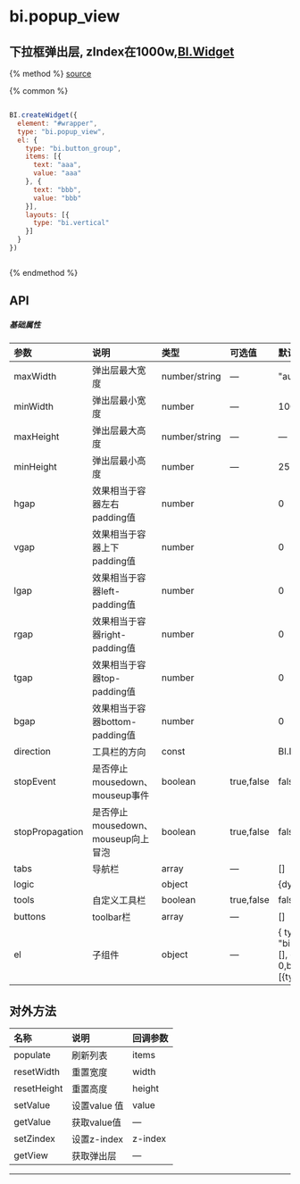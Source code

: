# bi.popup_view

## 下拉框弹出层, zIndex在1000w,[BI.Widget](/core/widget.md)

{% method %}
[source](https://jsfiddle.net/fineui/x95pg143/)

{% common %}
```javascript

BI.createWidget({
  element: "#wrapper",
  type: "bi.popup_view",
  el: {
    type: "bi.button_group",
    items: [{
      text: "aaa",
      value: "aaa"
    }, {
      text: "bbb",
      value: "bbb"
    }],
    layouts: [{
      type: "bi.vertical"
    }]
  }
})



```

{% endmethod %}

## API
##### 基础属性
| 参数    | 说明           | 类型  | 可选值 | 默认值
| :------ |:-------------  | :-----| :----|:----
| maxWidth | 弹出层最大宽度 | number/string | — | "auto" |
| minWidth | 弹出层最小宽度 | number | — | 100 |
| maxHeight | 弹出层最大高度 | number/string | — | — |
| minHeight | 弹出层最小高度 | number | — | 25 |
| hgap    | 效果相当于容器左右padding值    |    number  |  |  0  |
| vgap    | 效果相当于容器上下padding值    |    number  |  |  0  |
| lgap    | 效果相当于容器left-padding值   |    number  |  |  0  |
| rgap    | 效果相当于容器right-padding值  |    number  |  |  0  |
| tgap    | 效果相当于容器top-padding值    |    number  |  |  0  |
| bgap    | 效果相当于容器bottom-padding值 |    number  |  |  0  |
| direction| 工具栏的方向| const | | BI.Direction.Top |
| stopEvent | 是否停止mousedown、mouseup事件 | boolean | true,false | false |
| stopPropagation | 是否停止mousedown、mouseup向上冒泡 | boolean | true,false | false |
| tabs | 导航栏 | array | — | [] |
| logic | | object | | {dynamic:true} |
| tools | 自定义工具栏 |boolean | true,false | false |
| buttons | toolbar栏 | array | — | [] |
| el | 子组件 | object | — |{ type: "bi.button_group",items: [], chooseType: 0,behaviors: {},layouts: [{type: "bi.vertical"}]} |


## 对外方法
| 名称     | 说明                           |  回调参数     
| :------ |:-------------                  | :-----   
| populate | 刷新列表 | items |
| resetWidth | 重置宽度 | width |
| resetHeight |  重置高度  | height|
| setValue | 设置value 值 | value |
| getValue| 获取value值 | —|
| setZindex | 设置z-index| z-index | 
| getView | 获取弹出层 | —|





---


